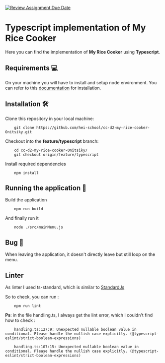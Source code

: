 [![Review Assignment Due Date](https://classroom.github.com/assets/deadline-readme-button-24ddc0f5d75046c5622901739e7c5dd533143b0c8e959d652212380cedb1ea36.svg)](https://classroom.github.com/a/PHq8Kfj_)

# Typescript implementation of My Rice Cooker

Here you can find the implementation of __My Rice Cooker__ using __Typescript__.

## Requirements :computer:

On your machine you will have to install and setup node environment. You can refer to this [documentation](https://www.typescriptlang.org/download) for installation.

## Installation :hammer_and_wrench:
Clone this repository in your local machine:
```shell
    git clone https://github.com/hei-school/cc-d2-my-rice-cooker-Onitsiky.git
```

Checkout into the __feature/typescript__ branch:
```shell
    cd cc-d2-my-rice-cooker-Onitsiky/
    git checkout origin/feature/typescript
```
Install required dependencies
```shell
    npm install
```

## Running the application :flight_departure:
Build the application 
```shell
    npm run build
```

And finally run it
```sheel
    node ./src/mainMenu.js
```

## Bug :bug:
When leaving the application, it doesn't directly leave but still loop on the menu. 

## Linter

As linter I used ts-standard, which is similar to [StandardJs](https://standardjs.com/rules)

So to check, you can run :
```shell
    npm run lint
```

__Ps__: in the file handling.ts, I always get the lint error, which I couldn't find how to check  :
```shell
    handling.ts:127:9: Unexpected nullable boolean value in conditional. Please handle the nullish case explicitly. (@typescript-eslint/strict-boolean-expressions)
    
    handling.ts:107:15: Unexpected nullable boolean value in conditional. Please handle the nullish case explicitly. (@typescript-eslint/strict-boolean-expressions)
```